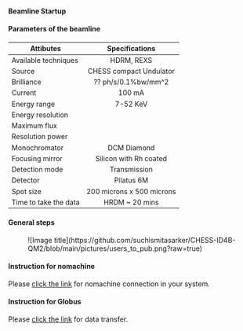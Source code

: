 
#### Beamline Startup 

#### Parameters of the beamline


| Attibutes | Specifications | 
| -------------- | :---------: | 
| Available techniques | HDRM, REXS | 
| Source | CHESS compact Undulator | 
| Brilliance| ?? ph/s/0.1%bw/mm^2 | 
| Current| 100 mA | 
| Energy range | 7-52 KeV | 
| Energy resolution | | 
| Maximum flux | | 
| Resolution power | | 
| Monochromator | DCM Diamond |
| Focusing mirror | Silicon with Rh coated |
| Detection mode | Transmission |  
| Detector| Pilatus 6M | 
| Spot size| 200 microns x 500 microns | 
| Time to take the data| HRDM ~ 20 mins | 






#### General steps

<figure markdown>
  ![Image title](https://github.com/suchismitasarker/CHESS-ID4B-QM2/blob/main/pictures/users_to_pub.png?raw=true)
</figure>



#### Instruction for nomachine

Please [click the link](https://wiki.classe.cornell.edu/Computing/NoMachine) for nomachine connection in your system.


#### Instruction for Globus

Please [click the link](https://wiki.classe.cornell.edu/Computing/GlobusDataTransfer) for data transfer. 